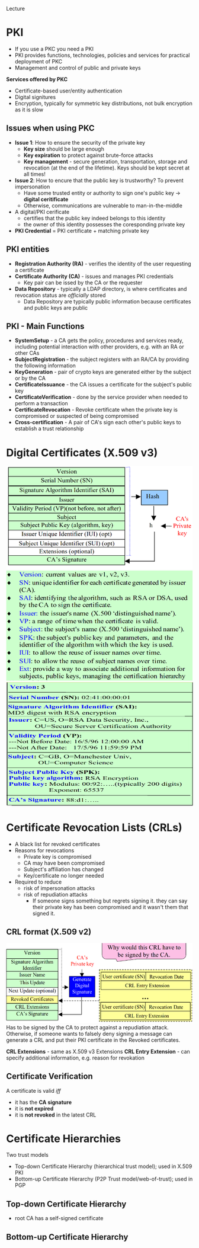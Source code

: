Lecture

# PKI

- If you use a PKC you need a PKI
- PKI provides functions, technologies, policies and services for practical deployment of PKC
- Management and control of public and private keys

**Services offered by PKC**
- Certificate-based user/entity authentication
- Digital signitures
- Encryption, typically for symmetric key distributions, not bulk encryption as it is slow

## Issues when using PKC
- **Issue 1**: How to ensure the security of the private key
	- **Key size** should be large enough
	- **Key expiration** to protect against brute-force attacks
	- **Key management** - secure generation, transportation, storage and revocation (at the end of the lifetime). Keys should be kept secret at all times!
- **Issue 2**: How to encure that the public key is trustworthy? To prevent impersonation
	- Have some trusted entity or authority to sign one's public key -> **digital ceritificate**
	- Otherwise, communications are vulnerable to man-in-the-middle
- A digital/PKI cerificate
	- certifies that the public key indeed belongs to this identity
	- the owner of this identity possesses the coresponding private key
- **PKI Credential** = PKI certificate + matching private key

## PKI entities
- **Registration Authority (RA)** - verifies the identity of the user requesting a certificate
- **Certificate Authority (CA)** - issues and manages PKI credentials
	- Key pair can be issed by the CA or the requester
- **Data Repository** - typically a LDAP directory, is where certificates and revocation status are *officially* stored
	- Data Repository are typically public information because certificates and public keys are public

## PKI - Main Functions
- **SystemSetup** - a CA gets the policy, procedures and services ready, including potential interaction with other providers, e.g. with an RA or other CAs
- **SubjectRegistration** - the subject registers with an RA/CA by providing the following information
- **KeyGeneration** - pair of crypto keys are generated either by the subject or by the CA
- **CertificateIssuance** - the CA issues a certificate for the subject's public key
- **CertificateVerification** - done by the service provider when needed to perform a transaction
- **CertificateRevocation** - Revoke certificate when the private key is compromised or suspected of being compromised
- **Cross-certification** - A pair of CA's sign each other's public keys to establish a trust relationship

# Digital Certificates (X.509 v3)
![971937b08f50c6b3198593b66d495e37.png](../_resources/bca65a4b152c440f93f9c407529792b5.png)
![6cda1a00e73cbaf17839ea9b536532d1.png](../_resources/5755675919c74a8882aef6a7596b4aba.png)
![c46c8e99044afced23fe15d69f07f54c.png](../_resources/e77f721f02d3423fbd58dc9db8da5333.png)
# Certificate Revocation Lists (CRLs)
- A black list for revoked certificates
- Reasons for revocations
	- Private key is compromised
	- CA may have been compromised
	- Subject's affiliation has changed
	- Key/certificate no longer needed
- Required to reduce
	- risk of impersonation attacks
	- risk of repudiation attacks
		- If someone signs something but regrets signing it. they can say their private key has been compromised and it wasn't them that signed it.
## CRL format (X.509 v2)
![453e5b52d80efed9b78dddac9f077541.png](../_resources/6df59a5e6ecb4fef96b22bb8b21bc2a2.png)
Has to be signed by the CA to protect against a repudiation attack. Otherwise, if someone wants to falsely deny signing a message can generate a CRL and put their PKI certificate in the Revoked certificates. 

**CRL Extensions** - same as X.509 v3 Extensions
**CRL Entry Extension** - can specify additional information, e.g. reason for revokation

## Certificate Verification
A certificate is valid *iff*
- it has the **CA signature**
- it is **not expired**
- it is **not revoked** in the latest CRL

# Certificate Hierarchies
Two trust models
- Top-down Certificate Hierarchy (hierarchical trust model); used in X.509 PKI
- Bottom-up Certificate Hierarchy (P2P Trust model/web-of-trust); used in PGP

## Top-down Certificate Hierarchy

- root CA has a self-signed certificate

## Bottom-up Certificate Hierarchy